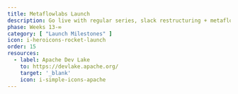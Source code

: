 ```yaml
---
title: Metaflowlabs Launch
description: Go live with regular series, slack restructuring + metaflowbot
phase: Weeks 13-∞
category: [ "Launch Milestones" ]
icon: i-heroicons-rocket-launch
order: 15
resources:
  - label: Apache Dev Lake
    to: https://devlake.apache.org/
    target: '_blank'
    icon: i-simple-icons-apache
---
```

